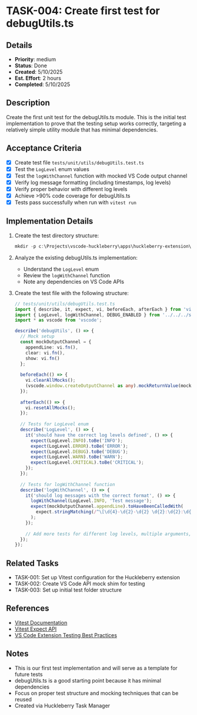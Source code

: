 # TASK-004: Create first test for debugUtils.ts

## Details
- **Priority**: medium
- **Status**: Done
- **Created**: 5/10/2025
- **Est. Effort**: 2 hours
- **Completed**: 5/10/2025

## Description
Create the first unit test for the debugUtils.ts module. This is the initial test implementation to prove that the testing setup works correctly, targeting a relatively simple utility module that has minimal dependencies.

## Acceptance Criteria
- [x] Create test file `tests/unit/utils/debugUtils.test.ts`
- [x] Test the `LogLevel` enum values
- [x] Test the `logWithChannel` function with mocked VS Code output channel
- [x] Verify log message formatting (including timestamps, log levels)
- [x] Verify proper behavior with different log levels
- [x] Achieve >90% code coverage for debugUtils.ts
- [x] Tests pass successfully when run with `vitest run`

## Implementation Details
1. Create the test directory structure:
   ```powershell
   mkdir -p c:\Projects\vscode-huckleberry\apps\huckleberry-extension\tests\unit\utils
   ```

2. Analyze the existing debugUtils.ts implementation:
   - Understand the `LogLevel` enum
   - Review the `logWithChannel` function
   - Note any dependencies on VS Code APIs

3. Create the test file with the following structure:
   ```typescript
   // tests/unit/utils/debugUtils.test.ts
   import { describe, it, expect, vi, beforeEach, afterEach } from 'vitest';
   import { LogLevel, logWithChannel, DEBUG_ENABLED } from '../../../src/utils/debugUtils';
   import * as vscode from 'vscode';
   
   describe('debugUtils', () => {
     // Mock setup
     const mockOutputChannel = {
       appendLine: vi.fn(),
       clear: vi.fn(),
       show: vi.fn()
     };
     
     beforeEach(() => {
       vi.clearAllMocks();
       (vscode.window.createOutputChannel as any).mockReturnValue(mockOutputChannel);
     });
     
     afterEach(() => {
       vi.resetAllMocks();
     });
     
     // Tests for LogLevel enum
     describe('LogLevel', () => {
       it('should have the correct log levels defined', () => {
         expect(LogLevel.INFO).toBe('INFO');
         expect(LogLevel.ERROR).toBe('ERROR');
         expect(LogLevel.DEBUG).toBe('DEBUG');
         expect(LogLevel.WARN).toBe('WARN');
         expect(LogLevel.CRITICAL).toBe('CRITICAL');
       });
     });
     
     // Tests for logWithChannel function
     describe('logWithChannel', () => {
       it('should log messages with the correct format', () => {
         logWithChannel(LogLevel.INFO, 'Test message');
         expect(mockOutputChannel.appendLine).toHaveBeenCalledWith(
           expect.stringMatching(/^\[\d{4}-\d{2}-\d{2} \d{2}:\d{2}:\d{2}\] \[INFO\] Test message$/)
         );
       });
       
       // Add more tests for different log levels, multiple arguments, etc.
     });
   });
   ```

## Related Tasks
- TASK-001: Set up Vitest configuration for the Huckleberry extension
- TASK-002: Create VS Code API mock shim for testing
- TASK-003: Set up initial test folder structure

## References
- [Vitest Documentation](https://vitest.dev/guide/)
- [Vitest Expect API](https://vitest.dev/api/expect.html)
- [VS Code Extension Testing Best Practices](https://code.visualstudio.com/api/working-with-extensions/testing-extension)

## Notes
- This is our first test implementation and will serve as a template for future tests
- debugUtils.ts is a good starting point because it has minimal dependencies
- Focus on proper test structure and mocking techniques that can be reused
- Created via Huckleberry Task Manager

